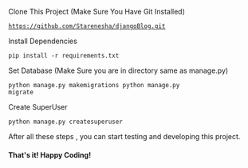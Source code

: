 
<p>Clone This Project (Make Sure You Have Git Installed)</p>

<code>https://github.com/Starenesha/djangoBlog.git</code>

<p>Install Dependencies</p>

<code>pip install -r requirements.txt</code>

<p>Set Database (Make Sure you are in directory same as manage.py)</p>

<code>python manage.py makemigrations
python manage.py migrate</code>

<p>Create SuperUser</p>

<code>python manage.py createsuperuser</code>

<p>After all these steps , you can start testing and developing this project.</p>

<h4>That's it! Happy Coding!</h4>
